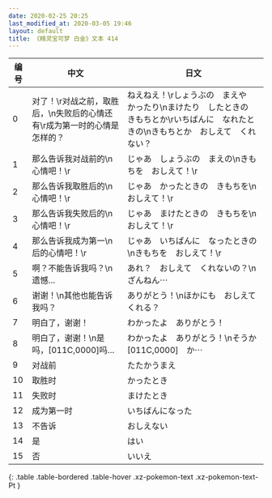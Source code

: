 ```yaml
---
date: 2020-02-25 20:25
last_modified_at: 2020-03-05 19:46
layout: default
title: 《精灵宝可梦 白金》文本 414
---
```

| 编号 | 中文 | 日文 |
| ---- | ---- | ---- |
| 0 | 对了！\r对战之前，取胜后，\n失败后的心情还有\r成为第一时的心情是怎样的？ | ねえねえ！\rしょうぶの　まえや　かったり\nまけたり　したときの　きもちとか\rいちばんに　なれたときの\nきもちとか　おしえて　くれない？ |
| 1 | 那么告诉我对战前的\n心情吧！\r | じゃあ　しょうぶの　まえの\nきもちを　おしえて！\r |
| 2 | 那么告诉我取胜后的\n心情吧！\r | じゃあ　かったときの　きもちを\nおしえて！\r |
| 3 | 那么告诉我失败后的\n心情吧！\r | じゃあ　まけたときの　きもちを\nおしえて！\r |
| 4 | 那么告诉我成为第一\n后的心情吧！\r | じゃあ　いちばんに　なったときの\nきもちを　おしえて！\r |
| 5 | 啊？不能告诉我吗？\n遗憾… | あれ？　おしえて　くれないの？\nざんねん⋯ |
| 6 | 谢谢！\n其他也能告诉我吗？ | ありがとう！\nほかにも　おしえてくれる？ |
| 7 | 明白了，谢谢！ | わかったよ　ありがとう！ |
| 8 | 明白了，谢谢！\n是吗，[011C,0000]吗… | わかったよ　ありがとう！\nそうか　[011C,0000]　か⋯ |
| 9 | 对战前 | たたかうまえ |
| 10 | 取胜时 | かったとき |
| 11 | 失败时 | まけたとき |
| 12 | 成为第一时 | いちばんになった |
| 13 | 不告诉 | おしえない |
| 14 | 是 | はい |
| 15 | 否 | いいえ |
{: .table .table-bordered .table-hover .xz-pokemon-text .xz-pokemon-text-Pt }